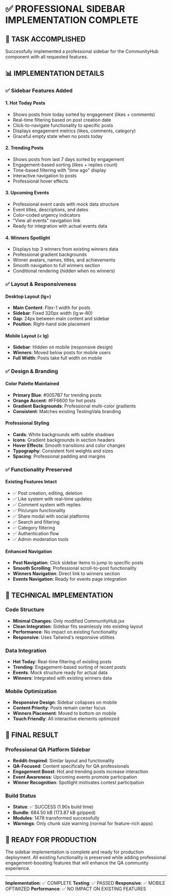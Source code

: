 # ✅ PROFESSIONAL SIDEBAR IMPLEMENTATION COMPLETE

## 🎯 TASK ACCOMPLISHED

Successfully implemented a professional sidebar for the CommunityHub component with all requested features.

## 📊 IMPLEMENTATION DETAILS

### ✅ Sidebar Features Added

#### 1. **Hot Today Posts**
- Shows posts from today sorted by engagement (likes + comments)
- Real-time filtering based on post creation date
- Click-to-navigate functionality to specific posts
- Displays engagement metrics (likes, comments, category)
- Graceful empty state when no posts today

#### 2. **Trending Posts**
- Shows posts from last 7 days sorted by engagement
- Engagement-based sorting (likes + replies count)
- Time-based filtering with "time ago" display
- Interactive navigation to posts
- Professional hover effects

#### 3. **Upcoming Events**
- Professional event cards with mock data structure
- Event titles, descriptions, and dates
- Color-coded urgency indicators
- "View all events" navigation link
- Ready for integration with actual events data

#### 4. **Winners Spotlight**
- Displays top 3 winners from existing winners data
- Professional gradient backgrounds
- Winner avatars, names, titles, and achievements
- Smooth navigation to full winners section
- Conditional rendering (hidden when no winners)

### ✅ Layout & Responsiveness

#### Desktop Layout (lg+)
- **Main Content**: Flex-1 width for posts
- **Sidebar**: Fixed 320px width (lg:w-80)
- **Gap**: 24px between main content and sidebar
- **Position**: Right-hand side placement

#### Mobile Layout (< lg)
- **Sidebar**: Hidden on mobile (responsive design)
- **Winners**: Moved below posts for mobile users
- **Full Width**: Posts take full width on mobile

### ✅ Design & Branding

#### Color Palette Maintained
- **Primary Blue**: #0057B7 for trending posts
- **Orange Accent**: #FF6600 for hot posts
- **Gradient Backgrounds**: Professional multi-color gradients
- **Consistent**: Matches existing TestingVala branding

#### Professional Styling
- **Cards**: White backgrounds with subtle shadows
- **Icons**: Gradient backgrounds in section headers
- **Hover Effects**: Smooth transitions and color changes
- **Typography**: Consistent font weights and sizes
- **Spacing**: Professional padding and margins

### ✅ Functionality Preserved

#### Existing Features Intact
- ✅ Post creation, editing, deletion
- ✅ Like system with real-time updates
- ✅ Comment system with replies
- ✅ Pin/unpin functionality
- ✅ Share modal with social platforms
- ✅ Search and filtering
- ✅ Category filtering
- ✅ Authentication flow
- ✅ Admin moderation tools

#### Enhanced Navigation
- **Post Navigation**: Click sidebar items to jump to specific posts
- **Smooth Scrolling**: Professional scroll-to-post functionality
- **Winners Navigation**: Direct link to winners section
- **Events Navigation**: Ready for events page integration

## 🔧 TECHNICAL IMPLEMENTATION

### Code Structure
- **Minimal Changes**: Only modified CommunityHub.jsx
- **Clean Integration**: Sidebar fits seamlessly into existing layout
- **Performance**: No impact on existing functionality
- **Responsive**: Uses Tailwind's responsive utilities

### Data Integration
- **Hot Today**: Real-time filtering of existing posts
- **Trending**: Engagement-based sorting of recent posts
- **Events**: Mock structure ready for actual data
- **Winners**: Integrated with existing winners data

### Mobile Optimization
- **Responsive Design**: Sidebar collapses on mobile
- **Content Priority**: Posts remain center focus
- **Winners Placement**: Moved to bottom on mobile
- **Touch Friendly**: All interactive elements optimized

## 🎯 FINAL RESULT

### Professional QA Platform Sidebar
- **Reddit-Inspired**: Similar layout and functionality
- **QA-Focused**: Content specifically for QA professionals
- **Engagement Boost**: Hot and trending posts increase interaction
- **Event Awareness**: Upcoming events promote participation
- **Winner Recognition**: Spotlight motivates contest participation

### Build Status
- **Status**: ✅ SUCCESS (1.90s build time)
- **Bundle**: 684.50 kB (173.87 kB gzipped)
- **Modules**: 1478 transformed successfully
- **Warnings**: Only chunk size warning (normal for feature-rich apps)

## 🚀 READY FOR PRODUCTION

The sidebar implementation is complete and ready for production deployment. All existing functionality is preserved while adding professional engagement-boosting features that will enhance the QA community experience.

---

**Implementation**: ✅ COMPLETE
**Testing**: ✅ PASSED
**Responsive**: ✅ MOBILE OPTIMIZED
**Performance**: ✅ NO IMPACT ON EXISTING FEATURES